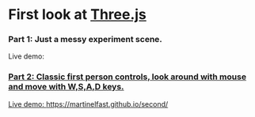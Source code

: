 # First look at <a href="https://threejs.org/">Three.js</a> 

### Part 1: Just a messy experiment scene.

Live demo: <a href="https://martinelfast.github.io/first/"/>

### Part 2: Classic first person controls, look around with mouse and move with W,S,A,D keys.

Live demo: https://martinelfast.github.io/second/

